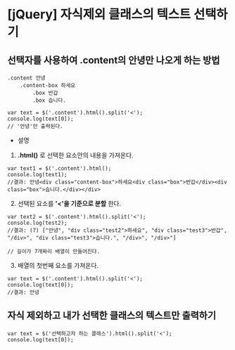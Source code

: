 # [jQuery] 자식제외 클래스의 텍스트 선택하기


## 선택자를 사용하여 .content의 **안녕**만 나오게 하는 방법

```
.content 안녕
	.content-box 하세요
		.box 반갑
		.box 습니다.
```

```
var text = $('.content').html().split('<');
console.log(text[0]);
// '안녕'만 출력된다.
```
- 설명
1. **.html()** 로 선택한 요소안의 내용을 가져온다.
```
var text1 = $('.content').html();
console.log(text1);
//결과: 안녕<div class="content-box">하세요<div class="box">반갑</div><div class="box">습니다.</div></div>
```

2. 선택된 요소를 **'<'을 기준으로 분할** 한다.
```
var text2 = $('.content').html().split('<');
console.log(test2);
//결과: (7) ["안녕", "div class="test2">하세요", "div class="test3">반갑", "/div>", "div class="test3">습니다.", "/div>", "/div>"]

// 길이가 7개짜리 배열이 만들어진다.
```

3. 배열의 첫번째 요소를 가져온다.
```
var text = $('.content').html().split('<');
console.log(text[0]);
//결과: 안녕
```

## 자식 제외하고 내가 선택한 클래스의 텍스트만 출력하기
```
var text = $('선택하고자 하는 클래스').html().split('<');
console.log(text[0]);
```